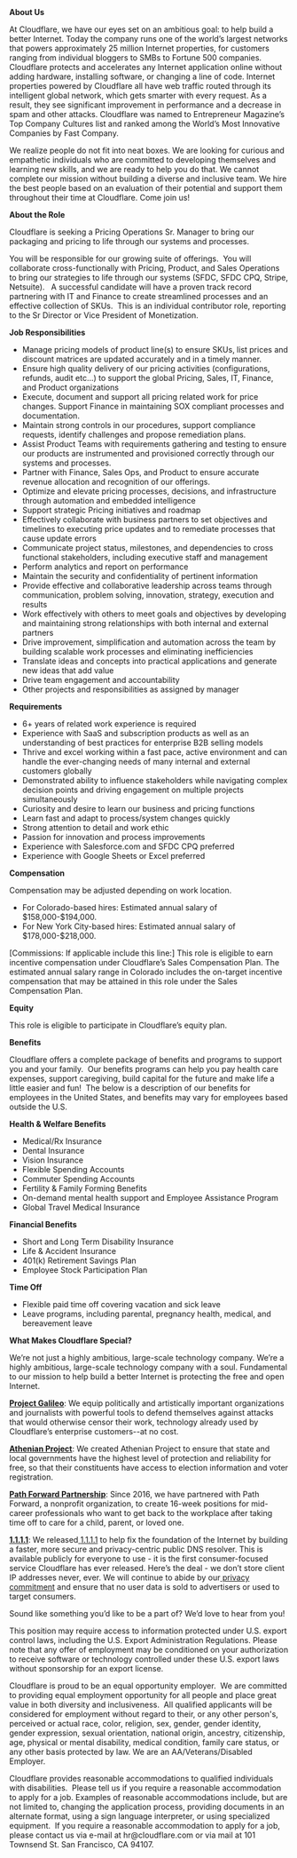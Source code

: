 <div class="content-intro">
	<div><strong>About Us</strong></div>
	<div>
		<p><span style="font-weight: 400;">At Cloudflare, we have our eyes set on an ambitious goal: to help build a better Internet. Today the company runs one of the world’s largest networks that powers approximately 25 million Internet properties, for customers ranging from individual bloggers to SMBs to Fortune 500 companies. Cloudflare protects and accelerates any Internet application online without adding hardware, installing software, or changing a line of code. Internet properties powered by Cloudflare all have web traffic routed through its intelligent global network, which gets smarter with every request. As a result, they see significant improvement in performance and a decrease in spam and other attacks. Cloudflare was named to Entrepreneur Magazine’s Top Company Cultures list and ranked among the World’s Most Innovative Companies by Fast Company.</span><span style="font-weight: 400;">&nbsp;</span></p>
		<p><span style="font-weight: 400;">We realize people do not fit into neat boxes. We are looking for curious and empathetic individuals who are committed to developing themselves and learning new skills, and we are ready to help you do that. We cannot complete our mission without building a diverse and inclusive team. We hire the best people based on an evaluation of their potential and support them throughout their time at Cloudflare. Come join us!&nbsp;</span></p>
	</div>
</div>
<p><strong>About the Role</strong></p>
<p><span style="font-weight: 400;">Cloudflare is seeking a Pricing Operations Sr. Manager to bring our packaging and pricing to life through our systems and processes.</span></p>
<p><span style="font-weight: 400;">You will be responsible for our growing suite of offerings.&nbsp; You will collaborate cross-functionally with Pricing, Product, and Sales Operations to bring our strategies to life through our systems (SFDC, SFDC CPQ, Stripe, Netsuite). &nbsp; A successful candidate will have a proven track record partnering with IT and Finance to create streamlined processes and an effective collection of SKUs.&nbsp; This is an individual contributor role, reporting to the Sr Director or Vice President of Monetization.</span></p>
<p><strong>Job Responsibilities</strong></p>
<ul>
	<li style="font-weight: 400;"><span style="font-weight: 400;">Manage pricing models of product line(s) to ensure SKUs, list prices and discount matrices are updated accurately and in a timely manner.</span></li>
	<li style="font-weight: 400;"><span style="font-weight: 400;">Ensure high quality delivery of our pricing activities (configurations, refunds, audit etc...) to support the global Pricing, Sales, IT, Finance, and Product organizations</span></li>
	<li style="font-weight: 400;"><span style="font-weight: 400;">Execute, document and support all pricing related work for price changes. Support Finance in maintaining SOX compliant processes and documentation.</span></li>
	<li style="font-weight: 400;"><span style="font-weight: 400;">Maintain strong controls in our procedures, support compliance requests, identify challenges and propose remediation plans.</span></li>
	<li style="font-weight: 400;"><span style="font-weight: 400;">Assist Product Teams with requirements gathering and testing to ensure our products are instrumented and provisioned correctly through our systems and processes.</span></li>
	<li style="font-weight: 400;"><span style="font-weight: 400;">Partner with Finance, Sales Ops, and Product to ensure accurate revenue allocation and recognition of our offerings.</span></li>
	<li style="font-weight: 400;"><span style="font-weight: 400;">Optimize and elevate pricing processes, decisions, and infrastructure through automation and embedded intelligence</span></li>
	<li style="font-weight: 400;"><span style="font-weight: 400;">Support strategic Pricing initiatives and roadmap</span></li>
	<li style="font-weight: 400;"><span style="font-weight: 400;">Effectively collaborate with business partners to set objectives and timelines to executing price updates and to remediate processes that cause update errors</span></li>
	<li style="font-weight: 400;"><span style="font-weight: 400;">Communicate project status, milestones, and dependencies to cross functional stakeholders, including executive staff and management</span></li>
	<li style="font-weight: 400;"><span style="font-weight: 400;">Perform analytics and report on performance</span></li>
	<li style="font-weight: 400;"><span style="font-weight: 400;">Maintain the security and confidentiality of pertinent information</span></li>
	<li style="font-weight: 400;"><span style="font-weight: 400;">Provide effective and collaborative leadership across teams through communication, problem solving, innovation, strategy, execution and results</span></li>
	<li style="font-weight: 400;"><span style="font-weight: 400;">Work effectively with others to meet goals and objectives by developing and maintaining strong relationships with both internal and external partners</span></li>
	<li style="font-weight: 400;"><span style="font-weight: 400;">Drive improvement, simplification and automation across the team by building scalable work processes and eliminating inefficiencies</span></li>
	<li style="font-weight: 400;"><span style="font-weight: 400;">Translate ideas and concepts into practical applications and generate new ideas that add value</span></li>
	<li style="font-weight: 400;"><span style="font-weight: 400;">Drive team engagement and accountability</span></li>
	<li style="font-weight: 400;"><span style="font-weight: 400;">Other projects and responsibilities as assigned by manager</span></li>
</ul>
<p><strong>Requirements</strong></p>
<ul>
	<li style="font-weight: 400;"><span style="font-weight: 400;">6+ years of related work experience is required</span></li>
	<li style="font-weight: 400;"><span style="font-weight: 400;">Experience with SaaS and subscription products as well as an understanding of best practices for enterprise B2B selling models</span></li>
	<li style="font-weight: 400;"><span style="font-weight: 400;">Thrive and excel working within a fast pace, active environment and can handle the ever-changing needs of many internal and external customers globally</span></li>
	<li style="font-weight: 400;"><span style="font-weight: 400;">Demonstrated ability to influence stakeholders while navigating complex decision points and driving engagement on multiple projects simultaneously</span></li>
	<li style="font-weight: 400;"><span style="font-weight: 400;">Curiosity and desire to learn our business and pricing functions</span></li>
	<li style="font-weight: 400;"><span style="font-weight: 400;">Learn fast and adapt to process/system changes quickly</span></li>
	<li style="font-weight: 400;"><span style="font-weight: 400;">Strong attention to detail and work ethic</span></li>
	<li style="font-weight: 400;"><span style="font-weight: 400;">Passion for innovation and process improvements</span></li>
	<li style="font-weight: 400;"><span style="font-weight: 400;">Experience with Salesforce.com and SFDC CPQ preferred</span></li>
	<li style="font-weight: 400;"><span style="font-weight: 400;">Experience with Google Sheets or Excel preferred</span></li>
</ul>
<p><strong>Compensation</strong></p>
<p><span style="font-weight: 400;">Compensation may be adjusted depending on work location.</span></p>
<ul>
	<li style="font-weight: 400;"><span style="font-weight: 400;">For Colorado-based hires: Estimated annual salary of $158,000-$194,000.</span></li>
	<li style="font-weight: 400;"><span style="font-weight: 400;">For New York City-based hires: Estimated annual salary of $178,000-$218,000.</span></li>
</ul>
<p><span style="font-weight: 400;">[Commissions: If applicable include this line:]</span><span style="font-weight: 400;"> This role is eligible to earn incentive compensation under Cloudflare’s Sales Compensation Plan. The estimated annual salary range in Colorado includes the on-target incentive compensation that may be attained in this role under the Sales Compensation Plan.</span></p>
<p><strong>Equity</strong></p>
<p><span style="font-weight: 400;">This role is eligible to participate in Cloudflare’s equity plan.</span></p>
<p><strong>Benefits</strong></p>
<p><span style="font-weight: 400;">Cloudflare offers a complete package of benefits and programs to support you and your family.&nbsp; Our benefits programs can help you pay health care expenses, support caregiving, build capital for the future and make life a little easier and fun!&nbsp; The below is a description of our benefits for employees in the United States, and benefits may vary for employees based outside the U.S.</span></p>
<p><strong>Health &amp; Welfare Benefits</strong></p>
<ul>
	<li style="font-weight: 400;"><span style="font-weight: 400;">Medical/Rx Insurance</span></li>
	<li style="font-weight: 400;"><span style="font-weight: 400;">Dental Insurance</span></li>
	<li style="font-weight: 400;"><span style="font-weight: 400;">Vision Insurance</span></li>
	<li style="font-weight: 400;"><span style="font-weight: 400;">Flexible Spending Accounts</span></li>
	<li style="font-weight: 400;"><span style="font-weight: 400;">Commuter Spending Accounts</span></li>
	<li style="font-weight: 400;"><span style="font-weight: 400;">Fertility &amp; Family Forming Benefits</span></li>
	<li style="font-weight: 400;"><span style="font-weight: 400;">On-demand mental health support and Employee Assistance Program</span></li>
	<li style="font-weight: 400;"><span style="font-weight: 400;">Global Travel Medical Insurance</span></li>
</ul>
<p><strong>Financial Benefits</strong></p>
<ul>
	<li style="font-weight: 400;"><span style="font-weight: 400;">Short and Long Term Disability Insurance</span></li>
	<li style="font-weight: 400;"><span style="font-weight: 400;">Life &amp; Accident Insurance</span></li>
	<li style="font-weight: 400;"><span style="font-weight: 400;">401(k) Retirement Savings Plan</span></li>
	<li style="font-weight: 400;"><span style="font-weight: 400;">Employee Stock Participation Plan</span></li>
</ul>
<p><strong>Time Off</strong></p>
<ul>
	<li style="font-weight: 400;"><span style="font-weight: 400;">Flexible paid time off covering vacation and sick leave</span></li>
	<li style="font-weight: 400;"><span style="font-weight: 400;">Leave programs, including parental, pregnancy health, medical, and bereavement leave</span></li>
</ul>
<div class="content-conclusion">
	<p><strong>What Makes Cloudflare Special?</strong></p>
	<p><span style="font-weight: 400;">We’re not just a highly ambitious, large-scale technology company. We’re a highly ambitious, large-scale technology company with a soul. Fundamental to our mission to help build a better Internet is protecting the free and open Internet.</span></p>
	<p><a href="https://blog.cloudflare.com/protecting-free-expression-online/"><strong>Project Galileo</strong></a><span style="font-weight: 400;">: We equip politically and artistically important organizations and journalists with powerful tools to defend themselves against attacks that would otherwise censor their work, technology already used by Cloudflare’s enterprise customers--at no cost.</span></p>
	<p><strong><a href="https://www.cloudflare.com/athenian/">Athenian Project</a></strong><span style="font-weight: 400;">: We created Athenian Project to ensure that state and local governments have the highest level of protection and reliability for free, so that their constituents have access to election information and voter registration.</span></p>
	<p><a href="https://blog.cloudflare.com/tag/path-forward/"><strong>Path Forward Partnership</strong></a><span style="font-weight: 400;">: Since 2016, we have partnered with Path Forward, a nonprofit organization, to create 16-week positions for mid-career professionals who want to get back to the workplace after taking time off to care for a child, parent, or loved one.</span></p>
	<p><a href="https://1.1.1.1/"><strong>1.1.1.1</strong></a><span style="font-weight: 400;">: We released</span><a href="https://1.1.1.1/"> <span style="font-weight: 400;">1.1.1.1</span></a><span style="font-weight: 400;"> to help fix the foundation of the Internet by building a faster, more secure and privacy-centric public DNS resolver. This is available publicly for everyone to use - it is the first consumer-focused service Cloudflare has ever released. Here’s the deal - we don’t store client IP addresses never, ever. We will continue to abide by our</span><a href="https://developers.cloudflare.com/1.1.1.1/privacy/public-dns-resolver"> privacy commitment</a><span style="font-weight: 400;"> and ensure that no user data is sold to advertisers or used to target consumers.</span></p>
	<p><span style="font-weight: 400;">Sound like something you’d like to be a part of? We’d love to hear from you!</span></p>
	<p><span style="font-weight: 400;">This position may require access to information protected under U.S. export control laws, including the U.S. Export Administration Regulations. Please note that any offer of employment may be conditioned on your authorization to receive software or technology controlled under these U.S. export laws without sponsorship for an export license.</span></p>
	<p><span style="font-weight: 400;">Cloudflare is proud to be an equal opportunity employer. &nbsp;We are committed to providing equal employment opportunity for all people and place great value in both diversity and inclusiveness. &nbsp;All qualified applicants will be considered for employment without regard to their, or any other person's, perceived or actual</span> <span style="font-weight: 400;">race, color, religion, sex, gender, gender identity, gender expression, sexual orientation, national origin, ancestry, citizenship, age, physical or mental disability, medical condition, family care status, or any other basis protected by law. </span><span style="font-weight: 400;">We are an AA/Veterans/Disabled Employer.</span></p>
	<p><span style="font-weight: 400;">Cloudflare provides reasonable accommodations to qualified individuals with disabilities. &nbsp;Please tell us if you require a reasonable accommodation to apply for a job. Examples of reasonable accommodations include, but are not limited to, changing the application process, providing documents in an alternate format, using a sign language interpreter, or using specialized equipment. &nbsp;If you require a reasonable accommodation to apply for a job, please contact us via e-mail at </span><span style="font-weight: 400;">hr@cloudflare.com</span><span style="font-weight: 400;"> or via mail at 101 Townsend St. San Francisco, CA 94107.</span></p>
</div>